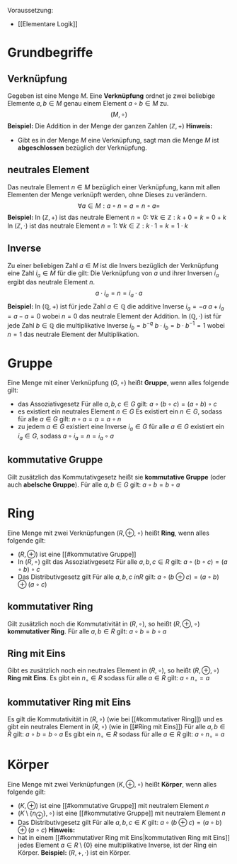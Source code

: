 Voraussetzung:
- [[Elementare Logik]]
# Grundbegriffe
## Verknüpfung
Gegeben ist eine Menge $M$. Eine **Verknüpfung** ordnet je zwei beliebige Elemente $a,b \in M$ genau einem Element $a \circ b \in M$ zu.
$$ (M, \circ) $$
**Beispiel:**
Die Addition in der Menge der ganzen Zahlen $(\mathbb{Z}, +)$ 
**Hinweis:**
- Gibt es in der Menge $M$ eine Verknüpfung, sagt man die Menge $M$ ist **abgeschlossen** bezüglich der Verknüpfung.
## neutrales Element
Das neutrale Element $n \in M$ bezüglich einer Verknüpfung, kann mit allen Elementen der Menge verknüpft werden, ohne Dieses zu verändern.
$$ \forall a \in M : a \circ n = a = n \circ a = $$
**Beispiel:**
In $(\mathbb{Z},+)$ ist das neutrale Element $n = 0$:
	$\forall k \in \mathbb{Z} : k + 0 = k = 0 + k$ 
In $(\mathbb{Z}, \cdot)$ ist das neutrale Element $n = 1$:
	$\forall k \in \mathbb{Z} : k \cdot 1 = k = 1 \cdot k$ 
## Inverse
Zu einer beliebigen Zahl $a \in M$ ist die Invers bezüglich der Verknüpfung eine Zahl $i_a \in M$ für die gilt:
Die Verknüpfung von $a$ und ihrer Inversen $i_a$ ergibt das neutrale Element $n$.
$$ a \cdot i_a = n = i_a \cdot a $$
**Beispiel:**
In $(\mathbb{Q}, +)$ ist für jede Zahl $a \in \mathbb{Q}$ die additive Inverse $i_a = -a$
	$a + i_a = a - a = 0$ wobei $n = 0$ das neutrale Element der Addition.
In $(\mathbb{Q}, \cdot)$ ist für jede Zahl $b \in \mathbb{Q}$ die multiplikative Inverse $i_b = b^{-q}$
	$b \cdot i_b = b \cdot b^{-1} = 1$ wobei $n=1$ das neutrale Element der Multiplikation.
# Gruppe
Eine Menge mit einer Verknüpfung $(G,\circ)$ heißt **Gruppe**, wenn alles folgende gilt:
- das Assoziativgesetz
  Für alle $a,b,c \in G$ gilt: $a \circ (b \circ c) = (a \circ b) \circ c$ 
- es existiert ein neutrales Element $n \in G$
  Es existiert ein $n \in G$, sodass für alle $a \in G$ gilt: $n\circ a = a = a \circ n$ 
- zu jedem $a \in G$ existiert eine Inverse $i_a \in G$
  für alle $a \in G$ existiert ein $i_a \in G$, sodass $a \circ i_a = n = i_a \circ a$ 
## kommutative Gruppe
Gilt zusätzlich das Kommutativgesetz heißt sie **kommutative Gruppe** (oder auch **abelsche Gruppe**).
Für alle $a,b \in G$ gilt: $a \circ b = b \circ a$
# Ring
Eine Menge mit zwei Verknüpfungen $(R, \oplus, \circ)$ heißt **Ring**, wenn alles folgende gilt:
- $(R,\oplus)$ ist eine [[#kommutative Gruppe]]
- In $(R, \circ)$ gilt das Assoziativgesetz
  Für alle $a,b,c \in R$ gilt: $a \circ (b \circ c) = (a \circ b) \circ c$ 
- Das Distributivgesetz gilt
  Für alle $a,b,c \ in R$ gilt: $a \circ (b \oplus c) = (a \circ b) \oplus (a \circ c)$ 
## kommutativer Ring
Gilt zusätzlich noch die Kommutativität in $(R, \circ)$, so heißt $(R, \oplus, \circ)$ **kommutativer Ring**.
Für alle $a,b \in R$ gilt: $a \circ b = b \circ a$ 
## Ring mit Eins
Gibt es zusätzlich noch ein neutrales Element in $(R, \circ)$, so heißt $(R, \oplus, \circ)$ **Ring mit Eins**.
Es gibt ein $n_\circ \in R$ sodass für alle $a \in R$ gilt: $a \circ n_\circ = a$ 
## kommutativer Ring mit Eins
Es gilt die Kommutativität in $(R, \circ)$ (wie bei [[#kommutativer Ring]]) und es gibt ein neutrales Element in $(R, \circ)$ (wie in [[#Ring mit Eins]]) 
Für alle $a,b \in R$ gilt: $a \circ b = b \circ a$ 
Es gibt ein $n_\circ \in R$ sodass für alle $a \in R$ gilt: $a \circ n_\circ = a$ 
# Körper
Eine Menge mit zwei Verknüpfungen $(K, \oplus, \circ)$ heißt **Körper**, wenn alles folgende gilt:
- $(K, \oplus)$ ist eine [[#kommutative Gruppe]] mit neutralem Element $n$
- $(K \setminus \{ n_\oplus \}, \circ)$ ist eine [[#kommutative Gruppe]] mit neutralem Element $n$
- Das Distributivgesetz gilt
  Für alle $a,b,c \in K$ gilt: $a \circ (b \oplus c) = (a \circ b) \oplus (a \circ c)$ 
**Hinweis:**
- hat in einem [[#kommutativer Ring mit Eins|kommutativen Ring mit Eins]] jedes Element $a \in R \setminus \{0\}$ eine multiplikative Inverse, ist der Ring ein Körper.
**Beispiel:**
$(R, +, \cdot)$ ist ein Körper.